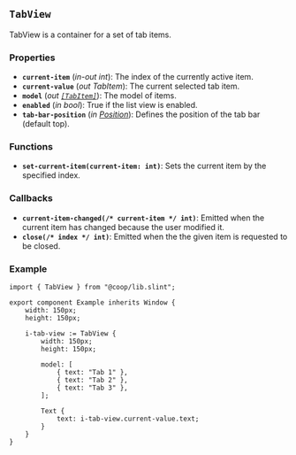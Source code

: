 <!--
SPDX-FileCopyrightText: 2023 Florian Blasius <co_sl@tutanota.com>
SPDX-License-Identifier: MIT
-->

## `TabView`

TabView is a container for a set of tab items.

### Properties

-   **`current-item`** (_in-out_ _int_): The index of the currently active item.
-   **`current-value`** (_out_ _TabItem_): The current selected tab item.
-   **`model`** (_out_ _[`[TabItem]`](../structs/tab-item.md)_): The model of items.
-   **`enabled`** (_in_ _bool_): True if the list view is enabled.
-   **`tab-bar-position`** (_in_ _[Position](../enums/position.md)_): Defines the position of the tab bar (default top).

### Functions

-   **`set-current-item(current-item: int)`**: Sets the current item by the specified index.

### Callbacks

-   **`current-item-changed(/* current-item */ int)`**: Emitted when the current item has changed because the user modified it.
-   **`close(/* index */ int)`**: Emitted when the the given item is requested to be closed.

### Example

```slint
import { TabView } from "@coop/lib.slint";

export component Example inherits Window {
    width: 150px;
    height: 150px;

    i-tab-view := TabView {
        width: 150px;
        height: 150px;

        model: [
            { text: "Tab 1" },
            { text: "Tab 2" },
            { text: "Tab 3" },
        ];

        Text {
            text: i-tab-view.current-value.text;
        }
    }
}
```
